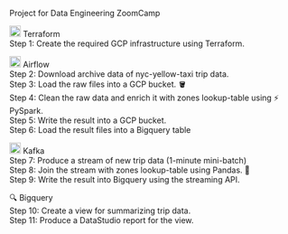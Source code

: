 Project for Data Engineering ZoomCamp

<image src= "https://user-images.githubusercontent.com/41024902/197347200-7d2e46b2-644f-4f8f-bc7a-05a70faf5519.png" width =20 height= 20> Terraform   
  Step 1: Create the required GCP infrastructure using Terraform.  

<image src="https://user-images.githubusercontent.com/41024902/197346916-bc8482f4-8312-4838-9513-073bc8a51a6e.png" width =20 height= 20> Airflow  
   Step 2: Download archive data of nyc-yellow-taxi trip data.  
   Step 3: Load the raw files into a GCP bucket. 🪣  
   Step 4: Clean the raw data and enrich it with zones lookup-table using ⚡ PySpark.  
   Step 5: Write the result into a GCP bucket.  
   Step 6: Load the result files into a Bigquery table
  
<image src= "https://github.com/buildkite/emojis/blob/main/img-buildkite-64/kafka.png" width =20 height= 20> Kafka  
  Step 7: Produce a stream of new trip data (1-minute mini-batch)  
  Step 8: Join the stream with zones lookup-table using Pandas. 🐼  
  Step 9: Write the result into Bigquery using the streaming API.  
  
  🔍 Bigquery  
    Step 10: Create a view for summarizing trip data.  
    Step 11: Produce a DataStudio report for the view.  
